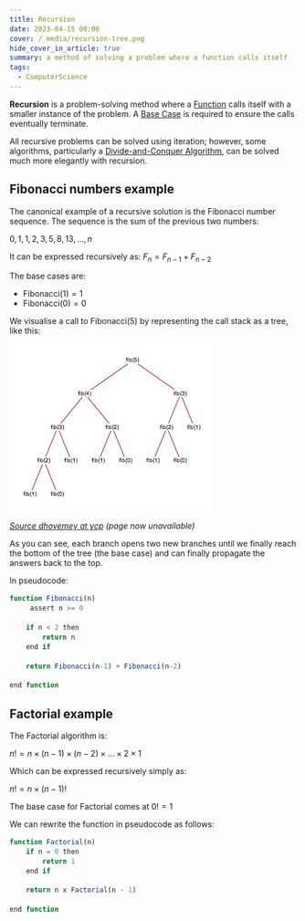 ```yaml
---
title: Recursion
date: 2023-04-15 00:00
cover: /_media/recursion-tree.png
hide_cover_in_article: true
summary: a method of solving a problem where a function calls itself
tags:
  - ComputerScience
---
```


**Recursion** is a problem-solving method where a [Function](function.md) calls itself with a smaller instance of the problem. A [Base Case](../../../permanent/base-case.md)  is required to ensure the calls eventually terminate.

All recursive problems can be solved using iteration; however, some algorithms, particularly a [Divide-and-Conquer Algorithm](divide-and-conquer-algorithm.md), can be solved much more elegantly with recursion.

## Fibonacci numbers example

The canonical example of a recursive solution is the Fibonacci number sequence. The sequence is the sum of the previous two numbers:

$0, 1, 1, 2, 3, 5, 8, 13, ..., n$

It can be expressed recursively as: $F_n = F_{n - 1} + F_{n - 2}$

The base cases are:

* $\text{Fibonacci}(1) = 1$
* $\text{Fibonacci}(0) = 0$

We visualise a call to $\text{Fibonacci}(5)$ by representing the call stack as a tree, like this:

![Recursion Tree](../_media/recursion-tree.png)

*[Source dhovemey at ycp](http://faculty.ycp.edu/~dhovemey/fall2005/cs102/lecture/fib5.png) (page now unavailable)*

As you can see, each branch opens two new branches until we finally reach the bottom of the tree (the base case) and can finally propagate the answers back to the top.

In pseudocode:

```javascript
function Fibonacci(n)
     assert n >= 0

    if n < 2 then
        return n
    end if

    return Fibonacci(n-1) + Fibonacci(n-2)

end function
```


## Factorial example

The Factorial algorithm is:

$n! = n \times (n - 1) \times (n - 2) \times ... \times 2 \times 1$

Which can be expressed recursively simply as:

$n! = n \times (n - 1)!$

The base case for Factorial comes at $0! = 1$

We can rewrite the function in pseudocode as follows:

```javascript
function Factorial(n)
    if n = 0 then
        return 1
    end if

    return n x Factorial(n - 1)

end function
```
